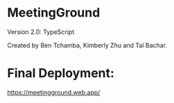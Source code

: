# MeetingGround
Version 2.0: TypeScript

Created by Ben Tchamba, Kimberly Zhu and Tal Bachar.

# Final Deployment:
https://meetingground.web.app/
